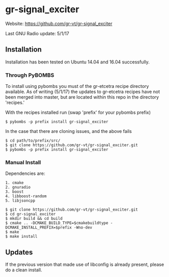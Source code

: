 # gr-signal_exciter

Website: https://github.com/gr-vt/gr-signal_exciter

Last GNU Radio update: 5/1/17

## Installation

Installation has been tested on Ubuntu 14.04 and 16.04 successfully.

### Through PyBOMBS

To install using pybombs you must of the gr-etcetra recipe directory available. As of writing (5/1/17) the updates to gr-etcetra recipes have not been merged into master, but are located within this repo in the directory 'recipes.'

With the recipes installed run (swap 'prefix' for your pybombs prefix)
  ```
  $ pybombs -p prefix install gr-signal_exciter
  ```
In the case that there are cloning issues, and the above fails
  ```
  $ cd path/to/prefix/src/
  $ git clone https://github.com/gr-vt/gr-signal_exciter.git
  $ pybombs -p prefix install gr-signal_exciter
  ```
### Manual Install

Dependencies are:
  ```
  1. cmake
  2. gnuradio
  3. boost
  4. libboost-random
  5. libjsoncpp
  ```
  ```
  $ git clone https://github.com/gr-vt/gr-signal_exciter.git
  $ cd gr-signal_exciter
  $ mkdir build && cd build
  $ cmake .. -DCMAKE_BUILD_TYPE=$cmakebuildtype -DCMAKE_INSTALL_PREFIX=$prefix -Wno-dev
  $ make
  $ make install
  ```

## Updates

If the previous version that made use of libconfig is already present, please do a clean install.
